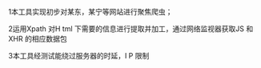 

1本工具实现初步对某东，某宁等网站进行聚焦爬虫；

2运用Xpath 对H tml 下需要的信息进行提取并加工，通过网络监视器获取JS 和XHR 的相应数据包

3本工具经测试能绕过服务器的时延，I P 限制
